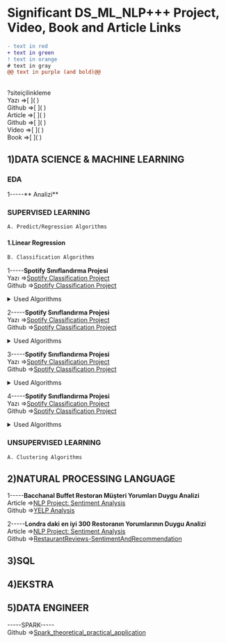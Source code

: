 # Significant DS_ML_NLP+++ Project, Video, Book and Article Links
```diff
- text in red
+ text in green
! text in orange
# text in gray
@@ text in purple (and bold)@@
```
<br>
?siteiçilinkleme

  <br>
Yazı =>[     ]( ) <br>
Github =>[     ]( ) <br>
Article =>[     ]( ) <br>
Github =>[     ]( ) <br>
Video =>[     ]( ) <br>
Book =>[     ]( ) <br>


## 1)DATA SCIENCE & MACHINE LEARNING


### EDA
1-----** Analizi** <br>

### SUPERVISED LEARNING
```diff
A. Predict/Regression Algorithms
```
#### 1.Linear Regression


```diff
B. Classification Algorithms
```
1-----**Spotify Sınıflandırma Projesi**<br>
Yazı =>[Spotify Classification Project](https://medium.com/@erdemdagdeviren/spotify-classification-project-cd91a0765d0f) <br>
Github =>[Spotify Classification Project](https://github.com/erdemd39/Datascience-Project/tree/master/Project_3)
<details><summary>Used Algorithms</summary>
-Random Forest
</details>

2-----**Spotify Sınıflandırma Projesi**<br>
Yazı =>[Spotify Classification Project](https://medium.com/@erdemdagdeviren/spotify-classification-project-cd91a0765d0f) <br>
Github =>[Spotify Classification Project](https://github.com/erdemd39/Datascience-Project/tree/master/Project_3)
<details><summary>Used Algorithms</summary>
  -Random Forest<br>
  -Random Forest<br>
  -Random Forest<br>
  -Random Forest<br>
  -Random Forest
</details>

3-----**Spotify Sınıflandırma Projesi**<br>
Yazı =>[Spotify Classification Project](https://medium.com/@erdemdagdeviren/spotify-classification-project-cd91a0765d0f) <br>
Github =>[Spotify Classification Project](https://github.com/erdemd39/Datascience-Project/tree/master/Project_3)
<details><summary>Used Algorithms</summary>
-Random Forest
</details>

4-----**Spotify Sınıflandırma Projesi**<br>
Yazı =>[Spotify Classification Project](https://medium.com/@erdemdagdeviren/spotify-classification-project-cd91a0765d0f) <br>
Github =>[Spotify Classification Project](https://github.com/erdemd39/Datascience-Project/tree/master/Project_3)
<details><summary>Used Algorithms</summary>
-Random Forest
</details>

### UNSUPERVISED LEARNING

```diff
A. Clustering Algorithms
```


## 2)NATURAL PROCESSING LANGUAGE
1-----**Bacchanal Buffet Restoran Müşteri Yorumları Duygu Analizi** <br>
Article =>[NLP Project: Sentiment Analysis](https://medium.com/analytics-vidhya/nlp-project-sentiment-analysis-601f68b3f4b3) <br>
Github =>[YELP Analysis](https://github.com/yalinyener/NLPClassification) <br>

2-----**Londra daki en iyi 300 Restoranın Yorumlarının Duygu Analizi** <br>
Article =>[NLP Project: Sentiment Analysis](https://medium.com/analytics-vidhya/restaurant-reviews-sentiment-analysis-and-reccomendation-9bdf31a0b20) <br>
Github =>[RestaurantReviews-SentimentAndRecommendation](https://github.com/aybukemeydan/RestaurantReviews-SentimentAndRecommendation) <br>



## 3)SQL


## 4)EKSTRA



## 5)DATA ENGINEER
-----SPARK-----<br>
Github =>[Spark_theoretical_practical_application](https://github.com/gonzaferreiro/Spark_theoretical_practical_application) <br>

